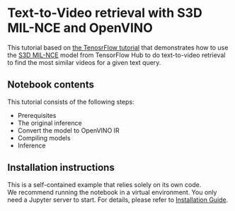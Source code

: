 # Text-to-Video retrieval with S3D MIL-NCE and OpenVINO

This tutorial based on [the TenosrFlow tutorial](https://www.tensorflow.org/hub/tutorials/text_to_video_retrieval_with_s3d_milnce) that demonstrates how to use the [S3D MIL-NCE](https://tfhub.dev/deepmind/mil-nce/s3d/1) model from TensorFlow Hub to do text-to-video retrieval to find the most similar videos for a given text query.

## Notebook contents
This tutorial consists of the following steps:
- Prerequisites
- The original inference
- Convert the model to OpenVINO IR
- Compiling models
- Inference

## Installation instructions
This is a self-contained example that relies solely on its own code.</br>
We recommend running the notebook in a virtual environment. You only need a Jupyter server to start.
For details, please refer to [Installation Guide](../../README.md).
